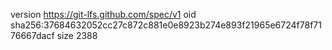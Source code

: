 version https://git-lfs.github.com/spec/v1
oid sha256:37684632052cc27c872c881e0e8923b274e893f21965e6724f78f7176667dacf
size 2388
